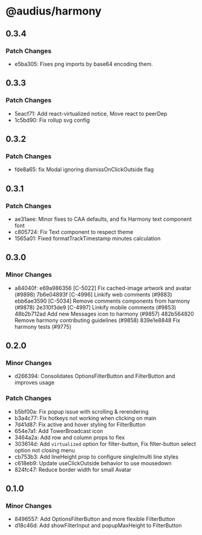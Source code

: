 # @audius/harmony

## 0.3.4

### Patch Changes

- e5ba305: Fixes png imports by base64 encoding them.

## 0.3.3

### Patch Changes

- 5eacf71: Add react-virtualized notice, Move react to peerDep
- 1c5bd90: Fix rollup svg config

## 0.3.2

### Patch Changes

- fde8a65: fix Modal ignoring dismissOnClickOutside flag

## 0.3.1

### Patch Changes

- ae31aee: Minor fixes to CAA defaults, and fix Harmony text component font
- c805724: Fix Text component to respect theme
- 1565a01: Fixed formatTrackTimestamp minutes calculation

## 0.3.0

### Minor Changes

- a84040f: e69a986356 [C-5022] Fix cached-image artwork and avatar (#9898)
  7b6e04893f [C-4996] Linkify web comments (#9883)
  ebb6ae3590 [C-5034] Remove comments components from harmony (#9878)
  2e310f3de9 [C-4997] Linkify mobile comments (#9853)
  48b2b712ad Add new Messages icon to harmony (#9857)
  482b564820 Remove harmony contributing guidelines (#9858)
  839e1e8848 Fix harmony tests (#9775)

## 0.2.0

### Minor Changes

- d266394: Consolidates OptionsFilterButton and FilterButton and improves usage

### Patch Changes

- b5bf00a: Fix popup issue with scrolling & rerendering
- b3a4c77: Fix hotkeys not working when clicking on main
- 7d41d87: Fix active and hover styling for FilterButton
- 654e7a1: Add TowerBroadcast icon
- 3464a2a: Add row and column props to flex
- 303614d: Add `virtualized` option for filter-button, Fix filter-button select option not closing menu
- cb753b3: Add lineHeight prop to configure single/multi line styles
- c618eb9: Update useClickOutside behavior to use mousedown
- 824fc47: Reduce border width for small Avatar

## 0.1.0

### Minor Changes

- 8496557: Add OptionsFilterButton and more flexible FilterButton
- d18c46d: Add showFilterInput and popupMaxHeight to FilterButton
